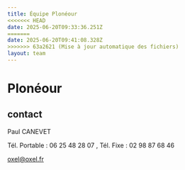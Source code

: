 ```yaml
---
title: Équipe Plonéour 
<<<<<<< HEAD
date: 2025-06-20T09:33:36.251Z
=======
date: 2025-06-20T09:41:08.328Z
>>>>>>> 63a2621 (Mise à jour automatique des fichiers)
layout: team
---
```


# Plonéour 



## contact 

Paul CANEVET

Tél. Portable : 06 25 48 28 07 , Tél. Fixe : 02 98 87 68 46

oxel@oxel.fr

